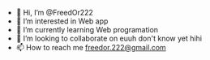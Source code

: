 - 👋 Hi, I’m @FreedOr222
- 👀 I’m interested in Web app
- 🌱 I’m currently learning Web programation
- 💞️ I’m looking to collaborate on euuh don't know yet hihi
- 📫 How to reach me freedor.222@gmail.com

<!---
FreedOr222/FreedOr222 is a ✨ special ✨ repository because its `README.md` (this file) appears on your GitHub profile.
You can click the Preview link to take a look at your changes.
--->
